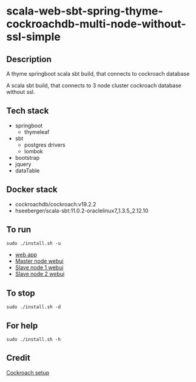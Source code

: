 # scala-web-sbt-spring-thyme-cockroachdb-multi-node-without-ssl-simple

## Description
A thyme springboot scala sbt build,
that connects to cockroach database

A scala sbt build, that connects to 3 node cluster
cockroach database without ssl.

## Tech stack
- springboot
  - thymeleaf
- sbt
  - postgres drivers
  - lombok
- bootstrap
- jquery
- dataTable

## Docker stack
- cockroachdb/cockroach:v19.2.2
- hseeberger/scala-sbt:11.0.2-oraclelinux7_1.3.5_2.12.10

## To run
`sudo ./install.sh -u`
- [web app](http://localhost)
- [Master node webui](http://localhost:8000)
- [Slave node 1 webui](http://localhost:8001)
- [Slave node 2 webui](http://localhost:8002)

## To stop
`sudo ./install.sh -d`

## For help
`sudo ./install.sh -h`

## Credit
[Cockroach setup](https://github.com/s0rg/cockroach-compose)
